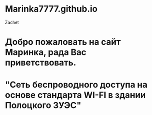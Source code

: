 # Marinka7777.github.io
Zachet
# Добро пожаловать на сайт Маринка, рада Вас приветствовать.
# "Сеть беспроводного доступа на основе стандарта WI-FI в здании Полоцкого ЗУЭС"
